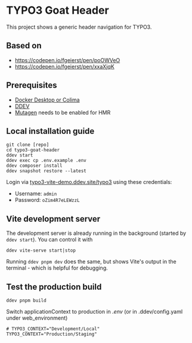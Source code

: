 # TYPO3 Goat Header

This project shows a generic header navigation for TYPO3.


## Based on

- https://codepen.io/fgeierst/pen/poOWVeO
- https://codepen.io/fgeierst/pen/xxaXjqK


## Prerequisites

- [Docker Desktop or Colima](https://ddev.readthedocs.io/en/latest/users/install/docker-installation/)
- [DDEV](https://ddev.readthedocs.io/en/latest/)
- [Mutagen](https://ddev.readthedocs.io/en/latest/users/install/performance/#mutagen) needs to be enabled for HMR


## Local installation guide

	git clone [repo]
	cd typo3-goat-header
	ddev start
	ddev exec cp .env.example .env
	ddev composer install
	ddev snapshot restore --latest

Login via [typo3-vite-demo.ddev.site/typo3](https://typo3-goat-header.ddev.site/typo3) using these credentials:

- Username: `admin`
- Password: `oZim4R7eLEWzzL`


## Vite development server

The development server is already running in the background (started by `ddev start`). You can control it with

	ddev vite-serve start|stop

Running `ddev pnpm dev` does the same, but shows Vite's output in the terminal - which is helpful for debugging.


## Test the production build

	ddev pnpm build

Switch applicationContext to production in _.env_ (or in .ddev/config.yaml under web_environment)

	# TYPO3_CONTEXT="Development/Local"
	TYPO3_CONTEXT="Production/Staging"
